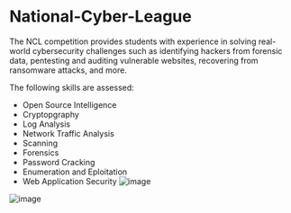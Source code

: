 # National-Cyber-League
The NCL competition provides students with experience in solving real-world cybersecurity challenges such as identifying hackers from forensic data, pentesting and auditing vulnerable websites, recovering from ransomware attacks, and more.

The following skills are assessed:
- Open Source Intelligence
- Cryptopgraphy
- Log Analysis
- Network Traffic Analysis
- Scanning
- Forensics
- Password Cracking
- Enumeration and Eploitation
- Web Application Security
![image](https://github.com/user-attachments/assets/3b39ee3f-5ed6-4472-a4b5-4e99199998e8)

![image](https://github.com/user-attachments/assets/6cd7d5fd-3f60-4233-ae88-4162de9f3ff2)

